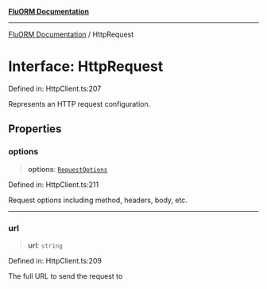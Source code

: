 [**FluORM Documentation**](../README.md)

***

[FluORM Documentation](../globals.md) / HttpRequest

# Interface: HttpRequest

Defined in: HttpClient.ts:207

Represents an HTTP request configuration.

## Properties

### options

> **options**: [`RequestOptions`](RequestOptions.md)

Defined in: HttpClient.ts:211

Request options including method, headers, body, etc.

***

### url

> **url**: `string`

Defined in: HttpClient.ts:209

The full URL to send the request to
